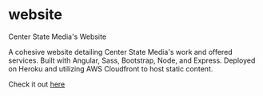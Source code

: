 # website
Center State Media's Website

A cohesive website detailing Center State Media's work and offered services. Built with Angular, Sass, Bootstrap, Node, and Express. Deployed on Heroku and utilizing AWS Cloudfront to host static content.

Check it out [here](http://www.centerstatemedia.com)
